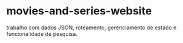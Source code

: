 # movies-and-series-website
trabalho com dados JSON, roteamento, gerenciamento de estado e funcionalidade de pesquisa.

